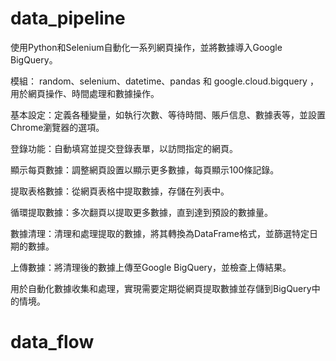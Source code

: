 # data_pipeline

使用Python和Selenium自動化一系列網頁操作，並將數據導入Google BigQuery。

模組： random、selenium、datetime、pandas 和 google.cloud.bigquery ，用於網頁操作、時間處理和數據操作。

基本設定：定義各種變量，如執行次數、等待時間、賬戶信息、數據表等，並設置Chrome瀏覽器的選項。

登錄功能：自動填寫並提交登錄表單，以訪問指定的網頁。

顯示每頁數據：調整網頁設置以顯示更多數據，每頁顯示100條記錄。

提取表格數據：從網頁表格中提取數據，存儲在列表中。

循環提取數據：多次翻頁以提取更多數據，直到達到預設的數據量。

數據清理：清理和處理提取的數據，將其轉換為DataFrame格式，並篩選特定日期的數據。

上傳數據：將清理後的數據上傳至Google BigQuery，並檢查上傳結果。

用於自動化數據收集和處理，實現需要定期從網頁提取數據並存儲到BigQuery中的情境。

# data_flow
